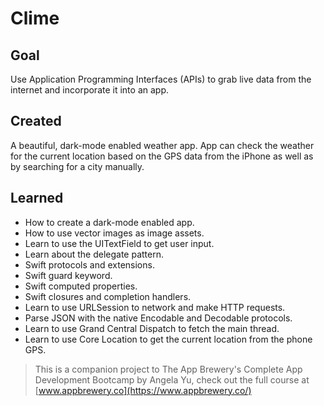 #  Clime

## Goal

Use Application Programming Interfaces (APIs) to grab live data from the internet and incorporate it into an app.

## Created
A beautiful, dark-mode enabled weather app. App can check the weather for the current location based on the GPS data from the iPhone as well as by searching for a city manually. 

## Learned

* How to create a dark-mode enabled app.
* How to use vector images as image assets.
* Learn to use the UITextField to get user input. 
* Learn about the delegate pattern.
* Swift protocols and extensions. 
* Swift guard keyword. 
* Swift computed properties.
* Swift closures and completion handlers.
* Learn to use URLSession to network and make HTTP requests.
* Parse JSON with the native Encodable and Decodable protocols. 
* Learn to use Grand Central Dispatch to fetch the main thread.
* Learn to use Core Location to get the current location from the phone GPS. 

>This is a companion project to The App Brewery's Complete App Development Bootcamp by Angela Yu, check out the full course at [www.appbrewery.co](https://www.appbrewery.co/)
